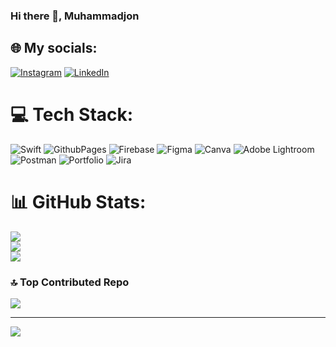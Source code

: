 ### Hi there 👋, Muhammadjon

## 🌐 My socials:
[![Instagram](https://img.shields.io/badge/Instagram-%23E4405F.svg?logo=Instagram&logoColor=white)](https://instagram.com/maximithed) [![LinkedIn](https://img.shields.io/badge/LinkedIn-%230077B5.svg?logo=linkedin&logoColor=white)](https://linkedin.com/in/muhammadjon201) 

# 💻 Tech Stack:
![Swift](https://img.shields.io/badge/swift-F54A2A?style=for-the-badge&logo=swift&logoColor=white) ![GithubPages](https://img.shields.io/badge/github%20pages-121013?style=for-the-badge&logo=github&logoColor=white) ![Firebase](https://img.shields.io/badge/Firebase-039BE5?style=for-the-badge&logo=Firebase&logoColor=white) ![Figma](https://img.shields.io/badge/figma-%23F24E1E.svg?style=for-the-badge&logo=figma&logoColor=white) ![Canva](https://img.shields.io/badge/Canva-%2300C4CC.svg?style=for-the-badge&logo=Canva&logoColor=white) ![Adobe Lightroom](https://img.shields.io/badge/Adobe%20Lightroom-31A8FF.svg?style=for-the-badge&logo=Adobe%20Lightroom&logoColor=white) ![Postman](https://img.shields.io/badge/Postman-FF6C37?style=for-the-badge&logo=postman&logoColor=white) ![Portfolio](https://img.shields.io/badge/Portfolio-%23000000.svg?style=for-the-badge&logo=firefox&logoColor=#FF7139) ![Jira](https://img.shields.io/badge/jira-%230A0FFF.svg?style=for-the-badge&logo=jira&logoColor=white)
# 📊 GitHub Stats:
![](https://github-readme-stats.vercel.app/api?username=muhammadjon201&theme=dark&hide_border=false&include_all_commits=false&count_private=false)<br/>
![](https://github-readme-streak-stats.herokuapp.com/?user=muhammadjon201&theme=dark&hide_border=false)<br/>
![](https://github-readme-stats.vercel.app/api/top-langs/?username=muhammadjon201&theme=dark&hide_border=false&include_all_commits=false&count_private=false&layout=compact)

### 🔝 Top Contributed Repo
![](https://github-contributor-stats.vercel.app/api?username=muhammadjon201&limit=5&theme=dark&combine_all_yearly_contributions=true)

---
[![](https://visitcount.itsvg.in/api?id=muhammadjon201&icon=0&color=0)](https://visitcount.itsvg.in)

<!-- Proudly created with GPRM ( https://gprm.itsvg.in ) -->
